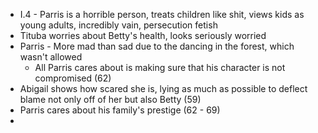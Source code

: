 * I.4 - Parris is a horrible person, treats children like shit, views kids as young adults, incredibly vain, persecution fetish
* Tituba worries about Betty's health, looks seriously worried
* Parris - More mad than sad due to the dancing in the forest, which wasn't allowed
	* All Parris cares about is making sure that his character is not compromised (62)
* Abigail shows how scared she is, lying as much as possible to deflect blame not only off of her but also Betty (59)
* Parris cares about his family's prestige (62 - 69)
* 